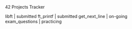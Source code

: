 42 Projects Tracker

libft           | submitted
ft_printf       | submitted
get_next_line	  | on-going
exam_questions	|	practicing
